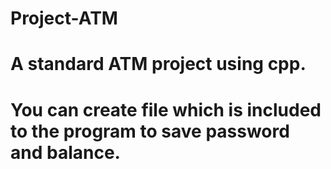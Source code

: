# Project-ATM
# A standard ATM project using cpp.
# You can create file which is included to the program to save password and balance.
